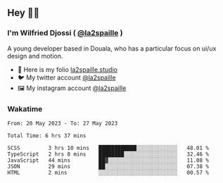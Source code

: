 ## Hey 👋🏾
### I'm Wilfried Djossi ( <a href="https://twitter.com/la2spaille/" target="_blank">@la2spaille</a> )
A young developer based in Douala, who has a particular focus on ui/ux design and motion.

- 🎨 Here is my folio [la2spaille.studio](https://la2spaille.studio/)
- 🐦 My twitter account [@la2spaille](https://twitter.com/la2spaille/)
- 🖼 My instagram account [@la2spaille](https://www.instagram.com/la2spaille/)

### Wakatime
<!--START_SECTION:waka-->

```text
From: 20 May 2023 - To: 27 May 2023

Total Time: 6 hrs 37 mins

SCSS         3 hrs 10 mins   ████████████░░░░░░░░░░░░░   48.01 %
TypeScript   2 hrs 8 mins    ████████░░░░░░░░░░░░░░░░░   32.46 %
JavaScript   44 mins         ██▓░░░░░░░░░░░░░░░░░░░░░░   11.08 %
JSON         29 mins         ██░░░░░░░░░░░░░░░░░░░░░░░   07.38 %
HTML         2 mins          ░░░░░░░░░░░░░░░░░░░░░░░░░   00.57 %
```

<!--END_SECTION:waka-->
<!--
**la2spaille/la2spaille** is a ✨ _special_ ✨ repository because its `README.md` (this file) appears on your GitHub profile.

Here are some ideas to get you started:

- 🔭 I’m currently working on ...
- 🌱 I’m currently learning ...
- 👯 I’m looking to collaborate on ...
- 🤔 I’m looking for help with ...
- 💬 Ask me about ...
- 📫 How to reach me: ...
- 😄 Pronouns: ...
- ⚡ Fun fact: ...
-->
